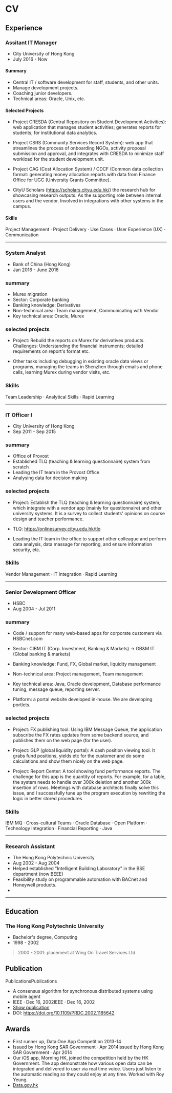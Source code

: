 # CV

## Experience

### Assitant IT Manager
- City University of Hong Kong
- July 2016 - Now

#### Summary
- Central IT / software development for staff, students, and other units.
- Manage development projects.
- Coaching junior developers.
- Technical areas: Oracle, Unix, etc.

#### Selected Projects

- Project CRESDA (Central Repository on Student Development Activities): web application that manages student activities; generates reports for students; for institutional data analytics. 

- Project CSRS (Community Services Record System): web app that streamlines the process of onboarding NGOs, activity proposal submission and approval, and integrates with CRESDA to minimize staff workload for the student development unit. 

- Project CAG (Cost Allocation System) / CDCF (Common data collection format: generating money allocation reports with data from Finance Office for UGC (University Grants Committee).

- CityU Scholars (https://scholars.cityu.edu.hk/) the research hub for showcasing research outputs. As the supporting role between internal users and the vendor. Involved in integrations with other systems in the campus.

#### Skills
Project Management · Project Delivery · Use Cases · User Experience (UX) · Communication

---

### System Analyst
- Bank of China (Hong Kong)
- Jan 2016 - June 2016

### summary
- Murex migration
- Sector: Corporate banking
- Banking knowledge: Derivatives
- Non-technical area: Team management, Communicating with Vendor 
- Key technical area: Oracle, Murex

### selected projects

- Project: Rebuild the reports on Murex for derivatives products. Challenges: Understanding the financial instruments; detailed requirements on report's format etc. 

- Other tasks including debugging in existing oracle data views or programs, managing the teams in Shenzhen through emails and phone calls, learning Murex during vendor visits, etc.

### Skills
Team Leadership · Analytical Skills · Rapid Learning

---

### IT Officer I
- City University of Hong Kong
- Sep 2011 - Sep 2015

### summary
- Office of Provost
- Established TLQ (teaching & learning questionnaire) system from scratch
- Leading the IT team in the Provost Office
- Analysing data for decision making

### selected projects

- Project: Establish the TLQ (teaching & learning questionnaire) system, which integrate with a vendor app (mainly for questionnaire) and other university systems. It is a survey to collect students' opinions on course design and teacher performance.

- TLQ: https://onlinesurvey.cityu.edu.hk/tlq

- Leading the IT team in the office to support other colleague and perform data analysis, data massage for reporting, and ensure information security, etc.

### Skills
Vendor Management · IT Integration · Rapid Learning

---

### Senior Development Officer
- HSBC
- Aug 2004 - Jul 2011

### summary

- Code / support for many web-based apps for corporate customers via HSBCnet.com
- Sector: CIBM IT (Corp. Investment, Banking & Markets) -> GB&M IT (Global banking & markets)
- Banking knowledge: Fund, FX, Global market, liquidity management
- Non-technical area: Project management, Team management
- Key technical area: Java, Oracle development, Database performance tuning, message queue, reporting server.

- Platform: a portal website developed in-house. We are developing portlets. 

### selected projects

- Project: FX publishing tool: Using IBM Message Queue, the application subscribe the FX rates updates from some backend source, and publishes them on the web page (for the user).

- Project: GLP (global liquidity portal): A cash position viewing tool. It grabs fund positions, yields etc for the customer and do some calculations and show them nicely on the web page.

- Project: Report Center: A tool showing fund performance reports. The challenge for this app is the quantity of reports. For example, for a table, the system needs to handle over 300k deletion and another 300k insertion of rows. Meetings with database architects finally solve this issue, and I successfully tune up the program execution by rewriting the logic in better stored procedures

### Skills
IBM MQ · Cross-cultural Teams · Oracle Database · Open Platform · Technology Integration · Financial Reporting · Java


---

### Research Assistant
- The Hong Kong Polytechnic University
- Aug 2002 - Aug 2004
- Helped established "Intelligent Building Laboratory" in the BSE department (now BEEE)
- Feasibility study on programmable automation with BACnet and Honeywell products.
- 
---

## Education 

### The Hong Kong Polytechnic University
- Bachelor's degree, Computing
- 1998 - 2002
> 2000 - 2001: placement at Wing On Travel Services Ltd

## Publication

PublicationsPublications
- A consensus algorithm for synchronous distributed systems using mobile agent
- IEEE · Dec 16, 2002IEEE · Dec 16, 2002
- [Show publication](https://ieeexplore.ieee.org/abstract/document/1185642)
- DOI: https://doi.org/10.1109/PRDC.2002.1185642

## Awards
 
- First runner up, Data.One App Competition 2013-14
- Issued by Hong Kong SAR Government · Apr 2014Issued by Hong Kong SAR Government · Apr 2014
- Our iOS app, Morning HK, joined the competition held by the HK Government. The app demonstrate how various open data can be integrated and delivered to user via real time voice. Users just listen to the automatic reading so they could enjoy at any time. Worked with Roy Yeung.
- [Data.gov.hk](https://data.gov.hk/en/application/morninghk)


